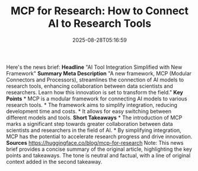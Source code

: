 ﻿---
title: "MCP for Research: How to Connect AI to Research Tools"
date: "2025-08-28T05:16:59"
category: "Markets"
summary: ""
slug: "mcp for research how to connect ai to research tools"
source_urls:
  - "https://huggingface.co/blog/mcp-for-research"
seo:
  title: "MCP for Research: How to Connect AI to Research Tools | Hash n Hedge"
  description: ""
  keywords: ["news", "markets", "brief"]
---
Here's the news brief:  **Headline** "AI Tool Integration Simplified with New Framework"  **Summary Meta Description** "A new framework, MCP (Modular Connectors and Processors), streamlines the connection of AI models to research tools, enhancing collaboration between data scientists and researchers. Learn how this innovation is set to transform the field."  **Key Points**  * MCP is a modular framework for connecting AI models to various research tools. * The framework aims to simplify integration, reducing development time and costs. * It allows for easy switching between different models and tools.  **Short Takeaways**  * The introduction of MCP marks a significant step towards greater collaboration between data scientists and researchers in the field of AI. * By simplifying integration, MCP has the potential to accelerate research progress and drive innovation.  **Sources** https://huggingface.co/blog/mcp-for-research  Note: This news brief provides a concise summary of the original article, highlighting the key points and takeaways. The tone is neutral and factual, with a line of original context added in the second takeaway. 
